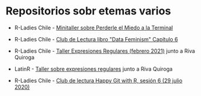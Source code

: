 # Repositorios sobr etemas varios

- R-Ladies Chile - [Minitaller sobre Perderle el Miedo a la Terminal](https://sporella.github.io/terminal_miedo/)

- R-Ladies Chile - [Club de Lectura libro "Data Feminism" Capítulo 6](https://github.com/sporella/data_feminism_06)

- R-Ladies Chile - [Taller Expresiones Regulares (febrero 2021)](https://github.com/rladieschile/taller-regex-2021) junto a Riva Quiroga

- LatinR - [Taller sobre expresiones regulares](https://github.com/rivaquiroga/latinr-taller-regex) junto a Riva Quiroga

- R-Ladies Chile - [Club de lectura Happy Git with R, sesión 6 (29 julio 2020)](https://github.com/sporella/clublectura6) 

